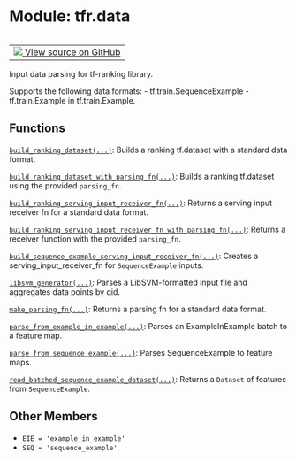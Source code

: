 <div itemscope itemtype="http://developers.google.com/ReferenceObject">
<meta itemprop="name" content="tfr.data" />
<meta itemprop="path" content="Stable" />
<meta itemprop="property" content="EIE"/>
<meta itemprop="property" content="SEQ"/>
</div>

# Module: tfr.data

<table class="tfo-notebook-buttons tfo-api" align="left">

<td>
  <a target="_blank" href="https://github.com/tensorflow/ranking/tree/master/tensorflow_ranking/python/data.py">
    <img src="https://www.tensorflow.org/images/GitHub-Mark-32px.png" />
    View source on GitHub
  </a>
</td></table>

Input data parsing for tf-ranking library.

<!-- Placeholder for "Used in" -->

Supports the following data formats: - tf.train.SequenceExample -
tf.train.Example in tf.train.Example.

## Functions

[`build_ranking_dataset(...)`](../tfr/data/build_ranking_dataset.md): Builds a
ranking tf.dataset with a standard data format.

[`build_ranking_dataset_with_parsing_fn(...)`](../tfr/data/build_ranking_dataset_with_parsing_fn.md):
Builds a ranking tf.dataset using the provided `parsing_fn`.

[`build_ranking_serving_input_receiver_fn(...)`](../tfr/data/build_ranking_serving_input_receiver_fn.md):
Returns a serving input receiver fn for a standard data format.

[`build_ranking_serving_input_receiver_fn_with_parsing_fn(...)`](../tfr/data/build_ranking_serving_input_receiver_fn_with_parsing_fn.md):
Returns a receiver function with the provided `parsing_fn`.

[`build_sequence_example_serving_input_receiver_fn(...)`](../tfr/data/build_sequence_example_serving_input_receiver_fn.md):
Creates a serving_input_receiver_fn for `SequenceExample` inputs.

[`libsvm_generator(...)`](../tfr/data/libsvm_generator.md): Parses a
LibSVM-formatted input file and aggregates data points by qid.

[`make_parsing_fn(...)`](../tfr/data/make_parsing_fn.md): Returns a parsing fn
for a standard data format.

[`parse_from_example_in_example(...)`](../tfr/data/parse_from_example_in_example.md):
Parses an ExampleInExample batch to a feature map.

[`parse_from_sequence_example(...)`](../tfr/data/parse_from_sequence_example.md):
Parses SequenceExample to feature maps.

[`read_batched_sequence_example_dataset(...)`](../tfr/data/read_batched_sequence_example_dataset.md):
Returns a `Dataset` of features from `SequenceExample`.

## Other Members

*   `EIE = 'example_in_example'` <a id="EIE"></a>
*   `SEQ = 'sequence_example'` <a id="SEQ"></a>
